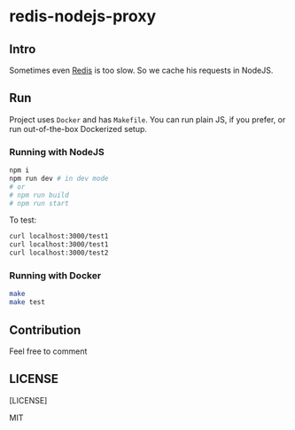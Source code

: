 # redis-nodejs-proxy

## Intro

Sometimes even [Redis](https://redis.io/) is too slow. So we cache his requests in NodeJS.

## Run

Project uses `Docker` and has `Makefile`. You can run plain JS, if you prefer, or run out-of-the-box Dockerized setup.

### Running with NodeJS

```bash
npm i
npm run dev # in dev mode
# or
# npm run build
# npm run start
```

To test:

```bash
curl localhost:3000/test1
curl localhost:3000/test1
curl localhost:3000/test2
```

### Running with Docker

```bash
make
make test
```

## Contribution

Feel free to comment

## LICENSE

[LICENSE]

MIT
